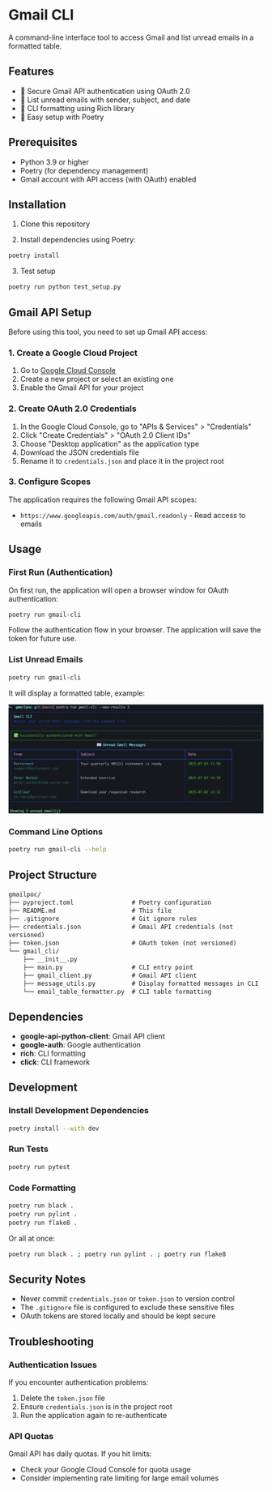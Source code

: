 # Gmail CLI

A command-line interface tool to access Gmail and list unread emails in a formatted table.

## Features

- 🔐 Secure Gmail API authentication using OAuth 2.0
- 📧 List unread emails with sender, subject, and date
- 🎨 CLI formatting using Rich library
- 🔧 Easy setup with Poetry

## Prerequisites

- Python 3.9 or higher
- Poetry (for dependency management)
- Gmail account with API access (with OAuth) enabled

## Installation

1. Clone this repository

2. Install dependencies using Poetry:
```bash
poetry install
```

3. Test setup
```bash
poetry run python test_setup.py
```

## Gmail API Setup

Before using this tool, you need to set up Gmail API access:

### 1. Create a Google Cloud Project

1. Go to [Google Cloud Console](https://console.cloud.google.com/)
2. Create a new project or select an existing one
3. Enable the Gmail API for your project

### 2. Create OAuth 2.0 Credentials

1. In the Google Cloud Console, go to "APIs & Services" > "Credentials"
2. Click "Create Credentials" > "OAuth 2.0 Client IDs"
3. Choose "Desktop application" as the application type
4. Download the JSON credentials file
5. Rename it to `credentials.json` and place it in the project root

### 3. Configure Scopes

The application requires the following Gmail API scopes:
- `https://www.googleapis.com/auth/gmail.readonly` - Read access to emails

## Usage

### First Run (Authentication)

On first run, the application will open a browser window for OAuth authentication:

```bash
poetry run gmail-cli
```

Follow the authentication flow in your browser. The application will save the token for future use.

### List Unread Emails

```bash
poetry run gmail-cli
```

It will display a formatted table, example:

![image](example_output.png)

### Command Line Options

```bash
poetry run gmail-cli --help
```

## Project Structure

```
gmailpoc/
├── pyproject.toml                # Poetry configuration
├── README.md                     # This file
├── .gitignore                    # Git ignore rules
├── credentials.json              # Gmail API credentials (not versioned)
├── token.json                    # OAuth token (not versioned)
└── gmail_cli/
    ├── __init__.py
    ├── main.py                   # CLI entry point
    ├── gmail_client.py           # Gmail API client
    ├── message_utils.py          # Display formatted messages in CLI
    └── email_table_formatter.py  # CLI table formatting
```

## Dependencies

- **google-api-python-client**: Gmail API client
- **google-auth**: Google authentication
- **rich**: CLI formatting
- **click**: CLI framework

## Development

### Install Development Dependencies

```bash
poetry install --with dev
```

### Run Tests

```bash
poetry run pytest
```

### Code Formatting

```bash
poetry run black .
poetry run pylint .
poetry run flake8 .
```

Or all at once:
```bash
poetry run black . ; poetry run pylint . ; poetry run flake8
```

## Security Notes

- Never commit `credentials.json` or `token.json` to version control
- The `.gitignore` file is configured to exclude these sensitive files
- OAuth tokens are stored locally and should be kept secure

## Troubleshooting

### Authentication Issues

If you encounter authentication problems:

1. Delete the `token.json` file
2. Ensure `credentials.json` is in the project root
3. Run the application again to re-authenticate

### API Quotas

Gmail API has daily quotas. If you hit limits:
- Check your Google Cloud Console for quota usage
- Consider implementing rate limiting for large email volumes
